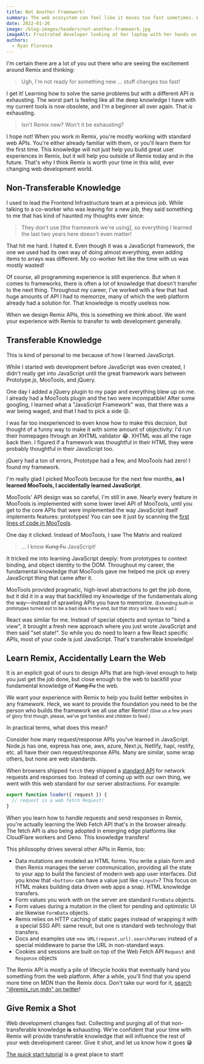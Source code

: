 ```yaml
---
title: Not Another Framework!
summary: The web ecosystem can feel like it moves too fast sometimes. We're sensitive to that at Remix so we've designed it with your future in mind. Get good at Remix, get better at the web.
date: 2022-01-26
image: /blog-images/headers/not-another-framework.jpg
imageAlt: Frustrated developer looking at her laptop with her hands on her head.
authors:
  - Ryan Florence
---
```


I'm certain there are a lot of you out there who are seeing the excitement around Remix and thinking:

> Ugh, I'm not ready for something new ... stuff changes too fast!

I get it! Learning how to solve the same problems but with a different API is exhausting. The worst part is feeling like all the deep knowledge I have with my current tools is now obsolete, and I'm a beginner all over again. That _is_ exhausting.

> Isn't Remix new? Won't it be exhausting?

I hope not! When you work in Remix, you're mostly working with standard web APIs. You're either already familiar with them, or you'll learn them for the first time. This knowledge will not just help you build great user experiences in Remix, but it will help you outside of Remix today and in the future. That's why I think Remix is worth your time in this wild, ever changing web development world.

## Non-Transferable Knowledge

I used to lead the Frontend Infrastructure team at a previous job. While talking to a co-worker who was leaving for a new job, they said something to me that has kind of haunted my thoughts ever since:

> They don't use [the framework we're using], so everything I learned the last two years here doesn't even matter!

That hit me hard. I hated it. Even though it was a JavaScript framework, the one we used had its own way of doing almost everything, even adding items to arrays was different. My co-worker felt like the time with us was mostly wasted!

Of course, all programming experience is still experience. But when it comes to frameworks, there is often a lot of knowledge that doesn't transfer to the next thing. Throughout my career, I've worked with a few that had huge amounts of API I had to memorize, many of which the web platform already had a solution for. That knowledge is mostly useless now.

When we design Remix APIs, this is something we think about. We want your experience with Remix to transfer to web development generally.

## Transferable Knowledge

This is kind of personal to me because of how I learned JavaScript.

While I started web development before JavaScript was even created, I didn't really get into JavaScript until the great framework wars between Prototype.js, MooTools, and jQuery.

One day I added a jQuery plugin to my page and everything blew up on me. I already had a MooTools plugin and the two were incompatible! After some googling, I learned what a "JavaScript Framework" was, that there was a war being waged, and that I had to pick a side 😲.

I was far too inexperienced to even know how to make this decision, but thought of a funny way to make it with some amount of objectivity: I'd run their homepages through an XHTML validator 😂. XHTML was all the rage back then. I figured if a framework was thoughtful in their HTML they were probably thoughtful in their JavaScript too.

jQuery had a ton of errors, Prototype had a few, and MooTools had zero! I found my framework.

I'm really glad I picked MooTools because for the next few months, **as I learned MooTools, I accidentally learned JavaScript**.

MooTools' API design was so careful, I'm still in awe. Nearly every feature in MooTools is implemented with some lower level API of MooTools, until you get to the core APIs that were implemented the way JavaScript itself implements features: prototypes! You can see it just by scanning the [first lines of code in MooTools](https://github.com/mootools/mootools-core/blob/1.3x/Source/Core/Core.js).

One day it clicked. Instead of MooTools, I saw The Matrix and realized

> ... I know ~~Kung Fu~~ JavaScript!

It tricked me into learning JavaScript deeply: from prototypes to context binding, and object identity to the DOM. Throughout my career, the fundamental knowledge that MooTools gave me helped me pick up every JavaScript thing that came after it.

MooTools provided pragmatic, high-level abstractions to get the job done, but it did it in a way that backfilled my knowledge of the fundamentals along the way—instead of sprawling APIs you have to memorize. <small>(Extending built-in prototypes turned out to be a bad idea in the end, but that story will have to wait.)</small>

React was similar for me. Instead of special objects and syntax to "bind a view", it brought a fresh new approach where you just wrote JavaScript and then said "set state!". So while you do need to learn a few React specific APIs, most of your code is just JavaScript. That's transferrable knowledge!

## Learn Remix, Accidentally Learn the Web

It is an explicit goal of ours to design APIs that are high-level enough to help you just get the job done, but close enough to the web to backfill your fundamental knowledge of ~~Kung Fu~~ the web.

We want your experience with Remix to help you build better websites in any framework. Heck, we want to provide the foundation you need to be the person who builds the framework we all use after Remix! <small>(Give us a few years of glory first though, please, we've got families and children to feed.)</small>

In practical terms, what does this mean?

Consider how many request/response APIs you've learned in JavaScript. Node.js has one, express has one, aws, azure, Next.js, Netlify, hapi, restify, etc. all have their own request/response APIs. Many are similar, some wrap others, but none are web standards.

When browsers shipped `fetch` they shipped a [standard API](https://developer.mozilla.org/en-US/docs/Web/API/Fetch_API) for network requests and responses too. Instead of coming up with our own thing, we went with this web standard for our server abstractions. For example:

```jsx
export function loader({ request }) {
  // request is a web fetch Request!
}
```

When you learn how to handle requests and send responses in Remix, you're actually learning the Web Fetch API that's in the browser already. The fetch API is also being adopted in emerging edge platforms like CloudFlare workers and Deno. This knowledge transfers!

This philosophy drives several other APIs in Remix, too:

- Data mutations are modeled as HTML forms. You write a plain form and then Remix manages the server communication, providing all the state to your app to build the fanciest of modern web app user interfaces. Did you know that `<button>` can have a value just like `<input>`? This focus on HTML makes building data driven web apps a snap. HTML knowledge transfers.
- Form values you work with on the server are standard `FormData` objects.
- Form values during a mutation in the client for pending and optimistic UI are likewise `FormData` objects.
- Remix relies on HTTP caching of static pages instead of wrapping it with a special SSG API: same result, but one is standard web technology that transfers.
- Docs and examples use `new URL(request.url).searchParams` instead of a special middleware to parse the URL in non-standard ways.
- Cookies and sessions are built on top of the Web Fetch API `Request` and `Response` objects

The Remix API is mostly a pile of lifecycle hooks that eventually hand you something from the web platform. After a while, you'll find that you spend more time on MDN than the Remix docs. Don't take our word for it, [search "@remix_run mdn" on twitter](https://twitter.com/search?q=%40remix_run%20mdn&src=typed_query&f=live)!

## Give Remix a Shot

Web development changes fast. Collecting and purging all of that non-transferable knowledge **is** exhausting. We're confident that your time with Remix will provide transferable knowledge that will influence the rest of your web development career. Give it shot, and let us know how it goes 😁

[The quick start tutorial](/tutorials/blog) is a great place to start!
